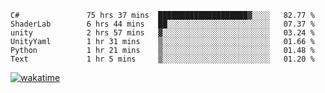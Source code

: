 <!--START_SECTION:waka-->

```text
C#               75 hrs 37 mins  ████████████████████▓░░░░   82.77 %
ShaderLab        6 hrs 44 mins   ██░░░░░░░░░░░░░░░░░░░░░░░   07.37 %
unity            2 hrs 57 mins   ▓░░░░░░░░░░░░░░░░░░░░░░░░   03.24 %
UnityYaml        1 hr 31 mins    ▒░░░░░░░░░░░░░░░░░░░░░░░░   01.66 %
Python           1 hr 21 mins    ▒░░░░░░░░░░░░░░░░░░░░░░░░   01.48 %
Text             1 hr 5 mins     ▒░░░░░░░░░░░░░░░░░░░░░░░░   01.20 %
```

<!--END_SECTION:waka-->
[![wakatime](https://wakatime.com/badge/user/6c2f442e-41b4-42e3-bc06-d5d8203ad1da.svg)](https://wakatime.com/@6c2f442e-41b4-42e3-bc06-d5d8203ad1da)
